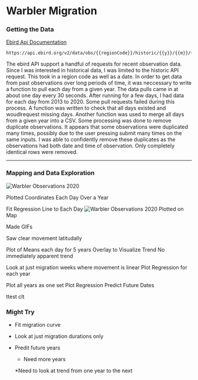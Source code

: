# Warbler Migration





### Getting the Data

[Ebird Api Documentation](https://documenter.getpostman.com/view/664302/S1ENwy59?version=latest)

```
https://api.ebird.org/v2/data/obs/{{regionCode}}/historic/{{y}}/{{m}}/{{d}}
```

The ebird API support a handful of requests for recent observation data. Since I was interested in historical data, I was limited to the historic API request. This took in a region code as well as a date. In order to get data from past observations over long periods of time, it was neccessary to write a function to pull each day from a given year. The data pulls came in at about one day every 30 seconds. After running for a few days, I had data for each day from 2013 to 2020. Some pull requests failed during this process. A function was written to check that all days existed and woudlrequest missing days. Another function was used to merge all days from a given year into a CSV. Some processing was done to remove duplicate observations. It appears that some observations were duplicated many times, possibly due to the user pressing submit many times on the same inputs. I was able to confidently remove these duplicates as the observations had both date and time of observation. Only completely identical rows were removed.



____________________


### Mapping and Data Exploration

![Warbler Observations 2020](./graphs/2020_migration.gif)

Plotted Coordinates Each Day Over a Year


Fit Regression Line to Each Day
![Warbler Observations 2020](./graphs/warbler_plots/spring_migrations_fit.jpg)
Plotted on Map

Made GIFs

Saw clear movement latitudally

Plot of Means each day for 5 years
Overlay to Visualize Trend
No immediately apparent trend

Look at just migration weeks where movement is linear
Plot Regression for each year

Plot all years as one set
Plot Regression
Predict Future Dates


ttest
clt








### Might Try

* Fit migration curve

* Look at just migration durations only

* Predit future years 

    * Need more years

    *Need to look at trend from one year to the next

